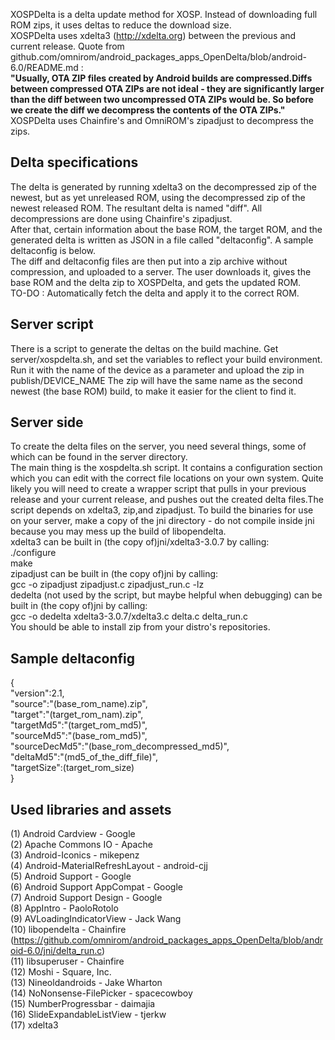 XOSPDelta is a delta update method for XOSP. Instead of downloading full ROM zips, it uses deltas to reduce the download size.  
XOSPDelta uses xdelta3 (http://xdelta.org) between the previous and current release. Quote from github.com/omnirom/android_packages_apps_OpenDelta/blob/android-6.0/README.md   :  
**"Usually, OTA ZIP files created by Android builds are compressed.Diffs between compressed OTA ZIPs are not ideal - they are significantly larger than the diff between two uncompressed OTA ZIPs would be. So before we create the diff we decompress the contents of the OTA ZIPs."** XOSPDelta uses Chainfire's and OmniROM's zipadjust to decompress the zips.

Delta specifications
---------------------------------

The delta is generated by running xdelta3 on the decompressed zip of the newest, but as yet unreleased ROM, using the decompressed zip of the newest released ROM. The resultant delta is named "diff". All decompressions are done using Chainfire's zipadjust.  
After that, certain information about the base ROM, the target ROM, and the generated delta is written as JSON in a file called "deltaconfig". A sample deltaconfig is below.  
The diff and deltaconfig files are then put into a zip archive without compression, and uploaded to a server. The user downloads it, gives the base ROM and the delta zip to XOSPDelta, and gets the updated ROM.  
TO-DO : Automatically fetch the delta and apply it to the correct ROM.  

Server script
--------------

There is a script to generate the deltas on the build machine. Get server/xospdelta.sh, and set the variables to reflect your build environment. Run it with the name of the device as a parameter and upload the zip in publish/DEVICE_NAME
The zip will have the same name as the second newest (the base ROM) build, to make it easier for the client to find it.  

Server side
-----------

To create the delta files on the server, you need several things, some of which can be found in the server directory.  
The main thing is the xospdelta.sh script. It contains a configuration section which you can edit with the correct file locations on your own system. Quite likely you will need to create a wrapper script that pulls in your previous release and your current release, and pushes out the created delta files.The script depends on xdelta3, zip,and zipadjust.
To build the binaries for use on your server, make a copy of the jni directory - do not compile inside jni because you may mess up the build of libopendelta.  
xdelta3 can be built in (the copy of)jni/xdelta3-3.0.7 by calling:  
./configure  
make  
zipadjust can be built in (the copy of)jni by calling:  
gcc -o zipadjust zipadjust.c zipadjust_run.c -lz  
dedelta (not used by the script, but maybe helpful when debugging) can be built in (the copy of)jni by calling:  
gcc -o dedelta xdelta3-3.0.7/xdelta3.c delta.c delta_run.c  
You should be able to install zip from your distro's repositories.  

Sample deltaconfig
-------------------------------

{  
"version":2.1,  
"source":"(base_rom_name).zip",  
"target":"(target_rom_nam).zip",  
"targetMd5":"(target_rom_md5)",  
"sourceMd5":"(base_rom_md5)",  
"sourceDecMd5":"(base_rom_decompressed_md5)",  
"deltaMd5":"(md5_of_the_diff_file)",  
"targetSize":(target_rom_size)  
}  


Used libraries and assets
----------------------------------------

(1) Android Cardview - Google  
(2) Apache Commons IO - Apache  
(3) Android-Iconics - mikepenz  
(4) Android-MaterialRefreshLayout - android-cjj  
(5) Android Support - Google  
(6) Android Support AppCompat - Google  
(7) Android Support Design - Google  
(8) AppIntro - PaoloRotolo  
(9) AVLoadingIndicatorView - Jack Wang  
(10) libopendelta - Chainfire (https://github.com/omnirom/android_packages_apps_OpenDelta/blob/android-6.0/jni/delta_run.c)  
(11) libsuperuser - Chainfire  
(12) Moshi - Square, Inc.  
(13) Nineoldandroids - Jake Wharton  
(14) NoNonsense-FilePicker - spacecowboy  
(15) NumberProgressbar - daimajia  
(16) SlideExpandableListView - tjerkw  
(17) xdelta3  
